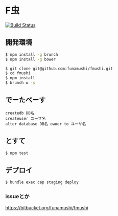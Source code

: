 F虫
=========

[![Build Status](https://travis-ci.org/funamushi/fmushi.png?branch=master)](https://travis-ci.org/funamushi/fmushi)

## 開発環境

```bash
$ npm install -g brunch
$ npm install -g bower
```

```bash
$ git clone git@github.com:funamushi/fmushi.git
$ cd fmushi
$ npm install
$ brunch w -s
```

## でーたべーす
```
createdb DB名
createuser ユーザ名
alter database DB名 owner to ユーザ名
```

## とすて

```bash
$ npm test
```

## デプロイ

```bash
$ bundle exec cap staging deploy
```

### issueとか
https://bitbucket.org/funamushi/fmushi
